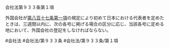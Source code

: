 会社法第９３３条第１項

外国会社が[第八百十七条第一項](会社法＿＿＿＿第８１７条第１項)の規定により初めて日本における代表者を定めたときは、三週間以内に、次の各号に掲げる場合の区分に応じ、当該各号に定める地において、外国会社の登記をしなければならない。

#会社法
#会社法/第９３３条
#会社法/第９３３条/第１項
